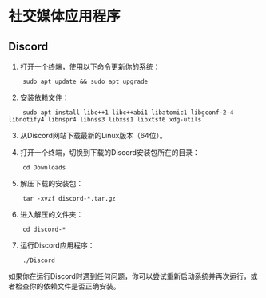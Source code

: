 ﻿---
sidebar_label: '社交媒体应用程序'
sidebar_position: 80
---

# 社交媒体应用程序

## Discord
  
1. 打开一个终端，使用以下命令更新你的系统：  

```
    sudo apt update && sudo apt upgrade
```

2. 安装依赖文件：  

```
    sudo apt install libc++1 libc++abi1 libatomic1 libgconf-2-4 libnotify4 libnspr4 libnss3 libxss1 libxtst6 xdg-utils
```

3. 从Discord网站下载最新的Linux版本（64位）。   

4. 打开一个终端，切换到下载的Discord安装包所在的目录：  

```
    cd Downloads
```

5. 解压下载的安装包：

```
    tar -xvzf discord-*.tar.gz
```

6. 进入解压的文件夹：

```
    cd discord-*
```

7. 运行Discord应用程序：  

```
    ./Discord
```

如果你在运行Discord时遇到任何问题，你可以尝试重新启动系统并再次运行，或者检查你的依赖文件是否正确安装。
